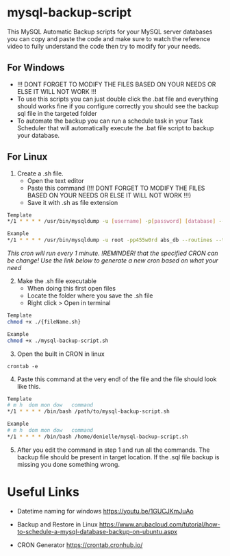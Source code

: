 # mysql-backup-script
This MySQL Automatic Backup scripts for your MySQL server databases you can copy and paste the code and make sure to watch the reference video to fully understand the code then try to modify for your needs.

## For Windows
- !!! DONT FORGET TO MODIFY THE FILES BASED ON YOUR NEEDS OR ELSE IT WILL NOT WORK !!! 
- To use this scripts you can just double click the .bat file and everything should works fine if you configure correctly you should see the backup sql file in the targeted folder
- To automate the backup you can run a schedule task in your Task Scheduler that will automatically 
execute the .bat file script to backup your database.

## For Linux
1. Create a .sh file. 
   - Open the text editor
   - Paste this command (!!! DONT FORGET TO MODIFY THE FILES BASED ON YOUR NEEDS OR ELSE IT WILL NOT WORK !!!)
   - Save it with .sh as file extension
```bash
Template
*/1 * * * * /usr/bin/mysqldump -u [username] -p[password] [database] --routines --triggers --events > /path/to/backup/backup_$(date +%F.%H%M%S).sql

Example
*/1 * * * * /usr/bin/mysqldump -u root -pp455w0rd abs_db --routines --triggers --events > /home/denielle/backup_$(date +%F.%H%M%S).sql
```
*This cron will run every 1 minute. !REMINDER! that the specified CRON can be change! Use the link below to generate a new cron based on what your need*

2. Make the .sh file executable
   - When doing this first open files
   - Locate the folder where you save the .sh file 
   - Right click > Open in terminal
```bash
Template
chmod +x ./{fileName.sh}

Example
chmod +x ./mysql-backup-script.sh
```

3. Open the built in CRON in linux
```
crontab -e
```

4. Paste this command at the very end! of the file and the file should look like this.
```bash
Template
# m h  dom mon dow   command
*/1 * * * * /bin/bash /path/to/mysql-backup-script.sh 

Example
# m h  dom mon dow   command
*/1 * * * * /bin/bash /home/denielle/mysql-backup-script.sh 
```

5. After you edit the command in step 1 and run all the commands. 
The backup file should be present in target location. 
If the .sql file backup is missing you done something wrong.

# Useful Links
- Datetime naming for windows
https://youtu.be/1GUCJKmJuAo

- Backup and Restore in Linux
https://www.arubacloud.com/tutorial/how-to-schedule-a-mysql-database-backup-on-ubuntu.aspx

- CRON Generator
https://crontab.cronhub.io/



